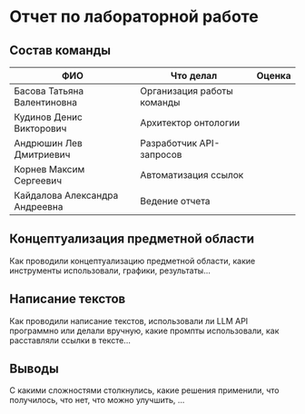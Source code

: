 # Отчет по лабораторной работе

## Состав команды

| ФИО         | Что делал           | Оценка |
|-------------|----------------|--------|
| Басова Татьяна Валентиновна         | Организация работы команды |      |
| Кудинов Денис Викторович         | Архитектор онтологии | |
| Андрюшин Лев Дмитриевич         | Разработчик API-запросов |  |
| Корнев Максим Сергеевич        | Автоматизация ссылок | |
|Кайдалова Александра Андреевна| Ведение отчета | |

## Концептуализация предметной области

Как проводили концептуализацию предметной области, какие инструменты использовали, графики, результаты...

## Написание текстов

Как проводили написание текстов, использовали ли LLM API программно или делали вручную, какие промпты использовали, как расставляли ссылки в тексте...

## Выводы

С какими сложностями столкнулись, какие решения применили, что получилось, что нет, что можно улучшить, ...
